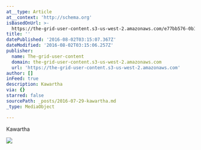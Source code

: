 ```yaml
---
at__type: Article
at__context: 'http://schema.org'
isBasedOnUrl: >-
  https://the-grid-user-content.s3-us-west-2.amazonaws.com/e77bb576-0b1c-4442-a75a-a465d895a1ff.jpg
title: ''
datePublished: '2016-08-02T03:15:07.367Z'
dateModified: '2016-08-02T03:15:06.257Z'
publisher:
  name: The-grid-user-content
  domain: the-grid-user-content.s3-us-west-2.amazonaws.com
  url: 'https://the-grid-user-content.s3-us-west-2.amazonaws.com'
author: []
inFeed: true
description: Kawartha
via: {}
starred: false
sourcePath: _posts/2016-07-29-kawartha.md
_type: MediaObject

---
```

Kawartha

<article style=""><img src="https://the-grid-user-content.s3-us-west-2.amazonaws.com/e77bb576-0b1c-4442-a75a-a465d895a1ff.jpg" /></article>